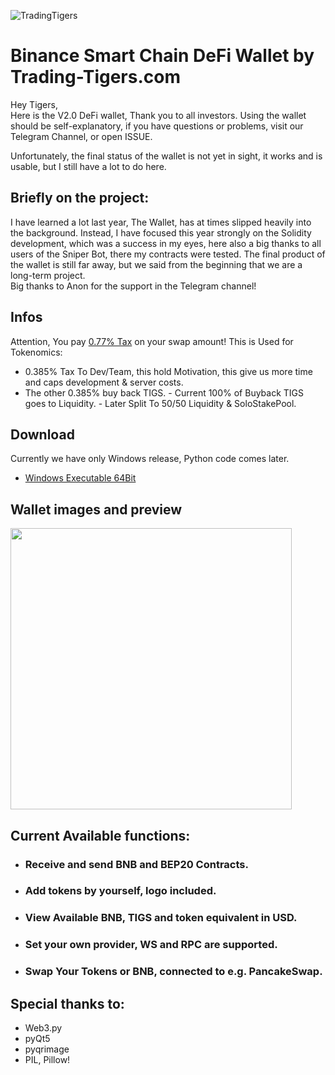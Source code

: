 ![TradingTigers](https://trading-tigers.com/assets/img/TradingTigers.png)  

# Binance Smart Chain DeFi Wallet by Trading-Tigers.com 
Hey Tigers,  
Here is the V2.0 DeFi wallet, Thank you to all investors.
Using the wallet should be self-explanatory, if you have questions or problems, visit our Telegram Channel, or open ISSUE.

Unfortunately, the final status of the wallet is not yet in sight, it works and is usable, but I still have a lot to do here.  

## Briefly on the project:
I have learned a lot last year, The Wallet, has at times slipped heavily into the background. Instead, I have focused this year strongly on the Solidity development, which was a success in my eyes, here also a big thanks to all users of the Sniper Bot, there my contracts were tested.
The final product of the wallet is still far away, but we said from the beginning that we are a long-term project.  
Big thanks to Anon for the support in the Telegram channel!  

## Infos
Attention, You pay [0.77% Tax](https://docs.trading-tigers.com/tokenomics/tokenomics) on your swap amount!
This is Used for Tokenomics:
  - 0.385% Tax To Dev/Team, this hold Motivation, this give us more time and caps development & server costs.
  - The other 0.385% buy back TIGS. 
        - Current 100% of Buyback TIGS goes to Liquidity.
        - Later Split To 50/50 Liquidity & SoloStakePool.

## Download 
Currently we have only Windows release, Python code comes later.
+ [Windows Executable 64Bit]("https://github.com/Trading-Tiger/BSC_TradingTigersWalletV2/releases")  

## Wallet images and preview
<img src="https://trading-tigers.com/assets/img/Wallet_Overview.png" height="450">
<br />

## Current Available functions:
 - ### Receive and send BNB and BEP20 Contracts.
 - ### Add tokens by yourself, logo included.
 - ### View Available BNB, TIGS and token equivalent in USD.
 - ### Set your own provider, WS and RPC are supported.
 - ### Swap Your Tokens or BNB, connected to e.g. PancakeSwap.

## Special thanks to:
 - Web3.py
 - pyQt5
 - pyqrimage
 - PIL, Pillow!
